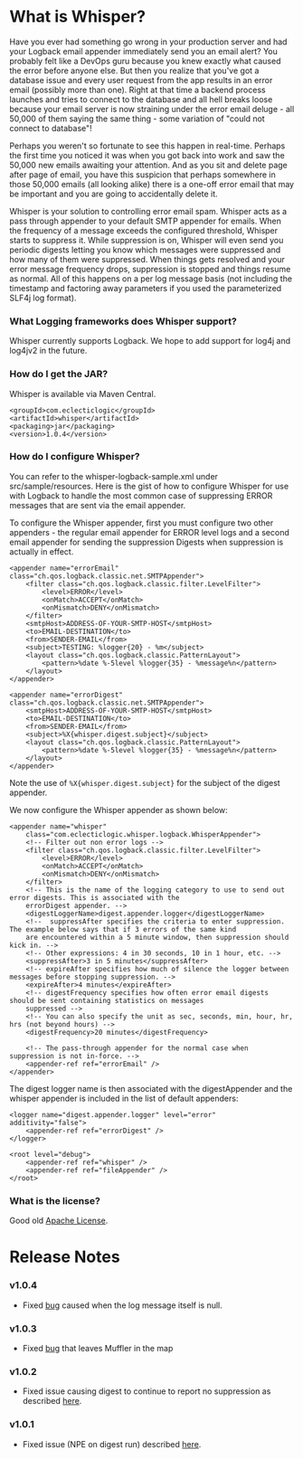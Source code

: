 # What is Whisper?

Have you ever had something go wrong in your production server and had your Logback email appender immediately send you an email alert? You probably felt like a DevOps guru because you knew exactly what caused the error before anyone else. But then you realize that you've got a database issue and every user request from the app results in an error email (possibly more than one). Right at that time a backend process launches and tries to connect to the database and all hell breaks loose because your email server is now straining under the error email deluge - all 50,000 of them saying the same thing - some variation of "could not connect to database"!

Perhaps you weren't so fortunate to see this happen in real-time. Perhaps the first time you noticed it was when you got back into work and saw the 50,000 new emails awaiting your attention. And as you sit and delete page after page of email, you have this suspicion that perhaps somewhere in those 50,000 emails (all looking alike) there is a one-off error email that may be important and you are going to accidentally delete it.

Whisper is your solution to controlling error email spam. Whisper acts as a pass through appender to your default SMTP appender for emails.
When the frequency of a message exceeds the configured threshold, Whisper starts to suppress it. While suppression is on, Whisper will even send you periodic digests letting you know which messages were suppressed and how many of them were suppressed. When things gets resolved and your error message frequency drops, suppression is stopped and things resume as normal. All of this happens on a per log message basis (not including the timestamp and factoring away parameters if you used the parameterized SLF4j log format).

### What Logging frameworks does Whisper support?
Whisper currently supports Logback. We hope to add support for log4j and log4jv2 in the future.

### How do I get the JAR?
Whisper is available via Maven Central.

```
<groupId>com.eclecticlogic</groupId>
<artifactId>whisper</artifactId>
<packaging>jar</packaging>
<version>1.0.4</version>
```	

### How do I configure Whisper?
You can refer to the whisper-logback-sample.xml under src/sample/resources. Here is the gist of how to configure Whisper for use with Logback to 
handle the most common case of suppressing ERROR messages that are sent via the email appender. 

To configure the Whisper appender, first you must configure two other appenders - the regular email appender for ERROR level logs and a second
email appender for sending the suppression Digests when suppression is actually in effect. 

```
<appender name="errorEmail" class="ch.qos.logback.classic.net.SMTPAppender">
	<filter class="ch.qos.logback.classic.filter.LevelFilter">
		<level>ERROR</level>
		<onMatch>ACCEPT</onMatch>
		<onMismatch>DENY</onMismatch>
	</filter>
	<smtpHost>ADDRESS-OF-YOUR-SMTP-HOST</smtpHost>
	<to>EMAIL-DESTINATION</to>
	<from>SENDER-EMAIL</from>
	<subject>TESTING: %logger{20} - %m</subject>
	<layout class="ch.qos.logback.classic.PatternLayout">
		<pattern>%date %-5level %logger{35} - %message%n</pattern>
	</layout>
</appender>

<appender name="errorDigest" class="ch.qos.logback.classic.net.SMTPAppender">
	<smtpHost>ADDRESS-OF-YOUR-SMTP-HOST</smtpHost>
	<to>EMAIL-DESTINATION</to>
	<from>SENDER-EMAIL</from>
	<subject>%X{whisper.digest.subject}</subject>
	<layout class="ch.qos.logback.classic.PatternLayout">
		<pattern>%date %-5level %logger{35} - %message%n</pattern>
	</layout>
</appender>
```

Note the use of `%X{whisper.digest.subject}` for the subject of the digest appender.


We now configure the Whisper appender as shown below:

```
<appender name="whisper"
	class="com.eclecticlogic.whisper.logback.WhisperAppender">
	<!-- Filter out non error logs -->
	<filter class="ch.qos.logback.classic.filter.LevelFilter">
		<level>ERROR</level>
		<onMatch>ACCEPT</onMatch>
		<onMismatch>DENY</onMismatch>
	</filter>
	<!-- This is the name of the logging category to use to send out error digests. This is associated with the 
	errorDigest appender. -->
	<digestLoggerName>digest.appender.logger</digestLoggerName>
	<!--  suppressAfter specifies the criteria to enter suppression. The example below says that if 3 errors of the same kind
	are encountered within a 5 minute window, then suppression should kick in. -->
    <!-- Other expressions: 4 in 30 seconds, 10 in 1 hour, etc. -->
	<suppressAfter>3 in 5 minutes</suppressAfter>
	<!-- expireAfter specifies how much of silence the logger between messages before stopping suppression. --> 
	<expireAfter>4 minutes</expireAfter>
	<!-- digestFrequency specifies how often error email digests should be sent containing statistics on messages 
	suppressed -->
	<!-- You can also specify the unit as sec, seconds, min, hour, hr, hrs (not beyond hours) -->
	<digestFrequency>20 minutes</digestFrequency>
	
	<!-- The pass-through appender for the normal case when suppression is not in-force. -->
	<appender-ref ref="errorEmail" />
</appender>
```

The digest logger name is then associated with the digestAppender and the whisper appender is included in the 
list of default appenders:

```
<logger name="digest.appender.logger" level="error" additivity="false">
	<appender-ref ref="errorDigest" />
</logger>

<root level="debug">
	<appender-ref ref="whisper" />
	<appender-ref ref="fileAppender" />
</root>
```

### What is the license?
Good old [Apache License](http://apache.org/licenses/LICENSE-2.0.html).

# Release Notes

### v1.0.4

- Fixed [bug](https://github.com/eclecticlogic/whisper/issues/6) caused when the log message itself is null.

### v1.0.3

- Fixed [bug](https://github.com/eclecticlogic/whisper/issues/4) that leaves Muffler in the map

### v1.0.2

- Fixed issue causing digest to continue to report no suppression as described [here](https://github.com/eclecticlogic/whisper/issues/3).

### v1.0.1

- Fixed issue (NPE on digest run) described [here](https://github.com/eclecticlogic/whisper/issues/1).


